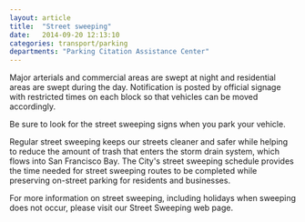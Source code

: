 ```yaml
---
layout: article
title:  "Street sweeping"
date:   2014-09-20 12:13:10
categories: transport/parking
departments: "Parking Citation Assistance Center"
---
```


Major arterials and commercial areas are swept at night and residential areas are swept during the day. Notification is posted by official signage with restricted times on each block so that vehicles can be moved accordingly.

Be sure to look for the street sweeping signs when you park your vehicle.

Regular street sweeping keeps our streets cleaner and safer while helping to reduce the amount of trash that enters the storm drain system, which flows into San Francisco Bay. The City's street sweeping schedule provides the time needed for street sweeping routes to be completed while preserving on-street parking for residents and businesses.

For more information on street sweeping, including holidays when sweeping does not occur, please visit our Street Sweeping web page.